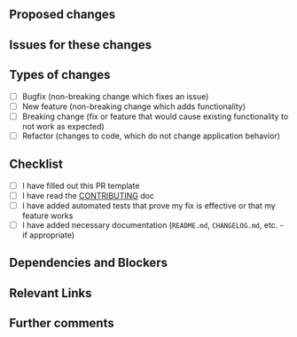 ## Proposed changes

<!--
Describe the big picture of your changes here to communicate to the maintainers why we should accept this pull request. If it fixes a bug or resolves a feature request, be sure to link to that issue.
-->

## Issues for these changes

<!--
Provide links to Github Issues
-->

## Types of changes

<!--
What types of changes does your code introduce to the module?
Put an `x` in the boxes that apply
-->

- [ ] Bugfix (non-breaking change which fixes an issue)
- [ ] New feature (non-breaking change which adds functionality)
- [ ] Breaking change (fix or feature that would cause existing functionality to not work as expected)
- [ ] Refactor (changes to code, which do not change application behavior)

## Checklist

<!--
Put an `x` in the boxes that apply. You can also fill these out after creating the PR. If you're unsure about any of them, don't hesitate to ask. We're here to help! This is simply a reminder of what we are going to look for before merging your code.
-->

- [ ] I have filled out this PR template
- [ ] I have read the [CONTRIBUTING](../CONTRIBUTING.md) doc
- [ ] I have added automated tests that prove my fix is effective or that my feature works
- [ ] I have added necessary documentation (`README.md`, `CHANGELOG.md`, etc. - if appropriate)

## Dependencies and Blockers

<!--

Is there anything preventing this PR from being merged?

eg. other PRs that are required, external blockers, etc.

-->

## Relevant Links

<!--
Include any links that may be useful for reviewers. This could include

- Related Pull Requests that are waiting for review,
- Relevant 3rd party documentation
- etc.
-->

## Further comments

<!--
If this is a relatively large or complex change, kick off the discussion by explaining why you chose the solution you did and what alternatives you considered, etc...
-->

